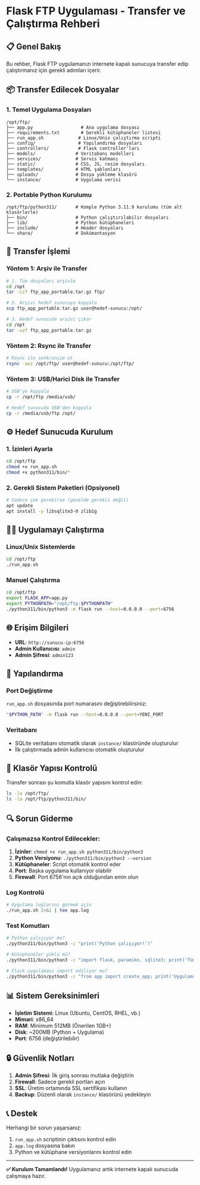 # Flask FTP Uygulaması - Transfer ve Çalıştırma Rehberi

## 📋 Genel Bakış
Bu rehber, Flask FTP uygulamanızı internete kapalı sunucuya transfer edip çalıştırmanız için gerekli adımları içerir.

## 📦 Transfer Edilecek Dosyalar

### 1. Temel Uygulama Dosyaları
```
/opt/ftp/
├── app.py                  # Ana uygulama dosyası
├── requirements.txt        # Gerekli kütüphaneler listesi
├── run_app.sh             # Linux/Unix çalıştırma scripti
├── config/                # Yapılandırma dosyaları
├── controllers/           # Flask controller'ları
├── models/               # Veritabanı modelleri
├── services/             # Servis katmanı
├── static/               # CSS, JS, resim dosyaları
├── templates/            # HTML şablonları
├── uploads/              # Dosya yükleme klasörü
└── instance/             # Uygulama verisi
```

### 2. Portable Python Kurulumu
```
/opt/ftp/python311/       # Komple Python 3.11.9 kurulumu (tüm alt klasörlerle)
├── bin/                  # Python çalıştırılabilir dosyaları
├── lib/                  # Python kütüphaneleri
├── include/              # Header dosyaları
└── share/                # Dokümantasyon
```

## 🚀 Transfer İşlemi

### Yöntem 1: Arşiv ile Transfer
```bash
# 1. Tüm dosyaları arşivle
cd /opt
tar -czf ftp_app_portable.tar.gz ftp/

# 2. Arşivi hedef sunucuya kopyala
scp ftp_app_portable.tar.gz user@hedef-sunucu:/opt/

# 3. Hedef sunucuda arşivi çıkar
cd /opt
tar -xzf ftp_app_portable.tar.gz
```

### Yöntem 2: Rsync ile Transfer
```bash
# Rsync ile senkronize et
rsync -avz /opt/ftp/ user@hedef-sunucu:/opt/ftp/
```

### Yöntem 3: USB/Harici Disk ile Transfer
```bash
# USB'ye kopyala
cp -r /opt/ftp /media/usb/

# Hedef sunucuda USB'den kopyala
cp -r /media/usb/ftp /opt/
```

## ⚙️ Hedef Sunucuda Kurulum

### 1. İzinleri Ayarla
```bash
cd /opt/ftp
chmod +x run_app.sh
chmod +x python311/bin/*
```

### 2. Gerekli Sistem Paketleri (Opsiyonel)
```bash
# Sadece çok gerekirse (genelde gerekli değil)
apt update
apt install -y libsqlite3-0 zlib1g
```

## 🏃‍♂️ Uygulamayı Çalıştırma

### Linux/Unix Sistemlerde
```bash
cd /opt/ftp
./run_app.sh
```

### Manuel Çalıştırma
```bash
cd /opt/ftp
export FLASK_APP=app.py
export PYTHONPATH="/opt/ftp:$PYTHONPATH"
./python311/bin/python3 -m flask run --host=0.0.0.0 --port=6756
```

## 🌐 Erişim Bilgileri

- **URL**: `http://sunucu-ip:6756`
- **Admin Kullanıcısı**: `admin`
- **Admin Şifresi**: `admin123`

## 🔧 Yapılandırma

### Port Değiştirme
`run_app.sh` dosyasında port numarasını değiştirebilirsiniz:
```bash
"$PYTHON_PATH" -m flask run --host=0.0.0.0 --port=YENI_PORT
```

### Veritabanı
- SQLite veritabanı otomatik olarak `instance/` klasöründe oluşturulur
- İlk çalıştırmada admin kullanıcısı otomatik oluşturulur

## 📁 Klasör Yapısı Kontrolü

Transfer sonrası şu komutla klasör yapısını kontrol edin:
```bash
ls -la /opt/ftp/
ls -la /opt/ftp/python311/bin/
```

## 🔍 Sorun Giderme

### Çalışmazsa Kontrol Edilecekler:
1. **İzinler**: `chmod +x run_app.sh python311/bin/python3`
2. **Python Versiyonu**: `./python311/bin/python3 --version`
3. **Kütüphaneler**: Script otomatik kontrol eder
4. **Port**: Başka uygulama kullanıyor olabilir
5. **Firewall**: Port 6756'nın açık olduğundan emin olun

### Log Kontrolü
```bash
# Uygulama loglarını görmek için
./run_app.sh 2>&1 | tee app.log
```

### Test Komutları
```bash
# Python çalışıyor mu?
./python311/bin/python3 -c "print('Python çalışıyor!')"

# Kütüphaneler yüklü mü?
./python311/bin/python3 -c "import flask, paramiko, sqlite3; print('Tüm kütüphaneler OK!')"

# Flask uygulaması import ediliyor mu?
./python311/bin/python3 -c "from app import create_app; print('Uygulama OK!')"
```

## 📊 Sistem Gereksinimleri

- **İşletim Sistemi**: Linux (Ubuntu, CentOS, RHEL, vb.)
- **Mimari**: x86_64
- **RAM**: Minimum 512MB (Önerilen 1GB+)
- **Disk**: ~200MB (Python + Uygulama)
- **Port**: 6756 (değiştirilebilir)

## 🔒 Güvenlik Notları

1. **Admin Şifresi**: İlk giriş sonrası mutlaka değiştirin
2. **Firewall**: Sadece gerekli portları açın
3. **SSL**: Üretim ortamında SSL sertifikası kullanın
4. **Backup**: Düzenli olarak `instance/` klasörünü yedekleyin

## 📞 Destek

Herhangi bir sorun yaşarsanız:
1. `run_app.sh` scriptinin çıktısını kontrol edin
2. `app.log` dosyasına bakın
3. Python ve kütüphane versiyonlarını kontrol edin

---

**✅ Kurulum Tamamlandı!** 
Uygulamanız artık internete kapalı sunucuda çalışmaya hazır.
